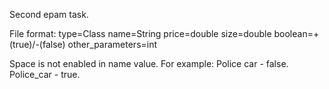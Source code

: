 Second epam task.

File format:
type=Class name=String price=double size=double boolean=+(true)/-(false) other_parameters=int

Space is not enabled in name value.
For example:
Police car - false.
Police_car - true.